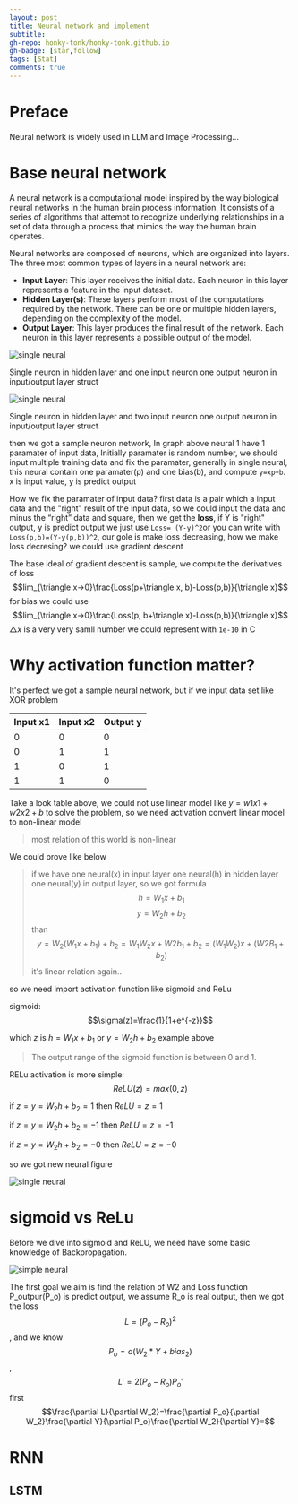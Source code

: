 ```yaml
---
layout: post
title: Neural network and implement
subtitle: 
gh-repo: honky-tonk/honky-tonk.github.io
gh-badge: [star,follow]
tags: [Stat]
comments: true
---
```


<script src="https://cdn.mathjax.org/mathjax/latest/MathJax.js?config=TeX-AMS-MML_HTMLorMML" type="text/javascript"></script>

# Preface
Neural network is widely used in LLM and Image Processing... 

# Base neural network
A neural network is a computational model inspired by the way biological neural networks in the human brain process information. It consists of a series of algorithms that attempt to recognize underlying relationships in a set of data through a process that mimics the way the human brain operates.

Neural networks are composed of neurons, which are organized into layers. The three most common types of layers in a neural network are:
- **Input Layer**: This layer receives the initial data. Each neuron in this layer represents a feature in the input dataset.
- **Hidden Layer(s)**: These layers perform most of the computations required by the network. There can be one or multiple hidden layers, depending on the complexity of the model.
- **Output Layer**: This layer produces the final result of the network. Each neuron in this layer represents a possible output of the model.

![single neural](https://honky-tonk.github.io/assets/img/neural/single_ne.jpg)

Single neuron in hidden layer and one input neuron one output neuron in input/output layer struct


![single neural](https://honky-tonk.github.io/assets/img/neural/ne_with_one_input_and_two_input.jpg)

Single neuron in hidden layer and two input neuron one output neuron in input/output layer struct

then we got a sample neuron network, In graph above neural 1 have 1 paramater of input data, Initially paramater is random number, we should input multiple training data and fix the paramater, generally in single neural, this neural contain one paramater(p) and one bias(b), and compute ```y=xp+b```. x is input value, y is predict output

How we fix the paramater of input data? first data is a pair which a input data and the "right" result of the input data, so we could input the data and minus the “right” data and square, then  we get the **loss**, if Y is "right" output, y is predict output we just use ```Loss= (Y-y)^2```or you can write with ```Loss(p,b)=(Y-y(p,b))^2```, our gole is make loss decreasing, how we make loss decresing? we could use gradient descent

The base ideal of gradient descent is sample, we compute the derivatives of loss $$lim_{\triangle x->0}\frac{Loss(p+\triangle x, b)-Loss(p,b)}{\triangle x}$$ for bias we could use $$lim_{\triangle x->0}\frac{Loss(p, b+\triangle x)-Loss(p,b)}{\triangle x}$$
$\triangle x$ is a very very samll number we could represent with ```1e-10``` in C

# Why activation function matter?
It's perfect we got a sample neural network, but if we input data set like XOR problem

| Input x1   | Input x2   | Output y   |
|-------|-------|-------|
| 0   | 0 | 0 |
| 0   | 1 | 1 |
| 1   | 0 | 1 |
| 1   | 1 | 0 |

Take a look  table above, we could not use linear model like $y=w1x1+w2x2+b$ to solve the problem, so we need activation convert linear model to non-linear model
> most relation of this world is non-linear

We could prove like below 
> if we have one neural(x) in input layer one neural(h) in hidden layer one neural(y) in output layer, so we got formula
>$$h=W_1x+b_1$$
>$$y=W_2h+b_2$$
>than 
>$$y=W_2(W_1x+b_1)+b_2=W_1W_2x+W2b_1+b_2=(W_1W_2)x+(W2B_1+b_2)$$
>it's linear relation again..

so we need import activation function like sigmoid and ReLu

sigmoid:$$\sigma(z)=\frac{1}{1+e^{-z}}$$

which $z$ is $h=W_1x+b_1$ or $y=W_2h+b_2$ example above
> The output range of the sigmoid function is between 0 and 1.


RELu activation is more simple:$$ReLU(z)=max(0,z)$$

if $z=y=W_2h+b_2=1$ then $ReLU=z=1$

if $z=y=W_2h+b_2=-1$ then $ReLU=z=-1$

if $z=y=W_2h+b_2=-0$ then $ReLU=z=-0$

so we got new neural figure

![single neural](https://honky-tonk.github.io/assets/img/neural/neurol_network_with_activation_function.jpg)

# sigmoid vs ReLu
Before we dive into sigmoid and ReLU, we need have some basic knowledge of Backpropagation.

![simple neural](https://honky-tonk.github.io/assets/img/neural/simple_neurol_network.jpg)


The first goal we aim is find the relation of W2 and Loss function  
P_outpur(P_o) is predict output, we assume R_o is real output, then we got the loss $$L=(P_o-R_o)^2$$, and we know $$P_o=a(W_2*Y + bias_2)$$,$$L'=2(P_o-R_o)P_o'$$ first $$\frac{\partial L}{\partial W_2}=\frac{\partial P_o}{\partial W_2}\frac{\partial Y}{\partial P_o}\frac{\partial W_2}{\partial Y}=$$

# RNN
## LSTM
